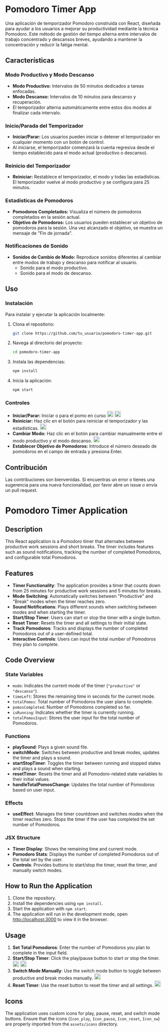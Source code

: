 # Pomodoro Timer App

Una aplicación de temporizador Pomodoro construida con React, diseñada para ayudar a los usuarios a mejorar su productividad mediante la técnica Pomodoro. Este método de gestión del tiempo alterna entre intervalos de trabajo concentrado y descansos breves, ayudando a mantener la concentración y reducir la fatiga mental.

## Características

### Modo Productivo y Modo Descanso

- **Modo Productivo:** Intervalos de 50 minutos dedicados a tareas enfocadas.
- **Modo Descanso:** Intervalos de 10 minutos para descanso y recuperación.
- El temporizador alterna automáticamente entre estos dos modos al finalizar cada intervalo.

### Inicio/Parada del Temporizador

- **Iniciar/Parar:** Los usuarios pueden iniciar o detener el temporizador en cualquier momento con un botón de control.
- Al iniciarse, el temporizador comenzará la cuenta regresiva desde el tiempo establecido para el modo actual (productivo o descanso).

### Reinicio del Temporizador

- **Reiniciar:** Restablece el temporizador, el modo y todas las estadísticas. El temporizador vuelve al modo productivo y se configura para 25 minutos.

### Estadísticas de Pomodoros

- **Pomodoros Completados:** Visualiza el número de pomodoros completados en la sesión actual.
- **Objetivo de Pomodoros:** Los usuarios pueden establecer un objetivo de pomodoros para la sesión. Una vez alcanzado el objetivo, se muestra un mensaje de "Fin de jornada".

### Notificaciones de Sonido

- **Sonidos de Cambio de Modo:** Reproduce sonidos diferentes al cambiar entre modos de trabajo y descanso para notificar al usuario.
  - Sonido para el modo productivo.
  - Sonido para el modo de descanso.

## Uso

### Instalación

Para instalar y ejecutar la aplicación localmente:

1. Clona el repositorio:
   ```bash
   git clone https://github.com/tu_usuario/pomodoro-timer-app.git
   ```
2. Navega al directorio del proyecto:
   ```bash
   cd pomodoro-timer-app
   ```
3. Instala las dependencias:
   ```bash
   npm install
   ```
4. Inicia la aplicación:
   ```bash
   npm start
   ```

### Controles

- **Iniciar/Parar:** Iniciar o para el pomo en curso <image src="src/assets/icons_png/img_play.png" height="20px" alt="Botón de Play"> <image src="src/assets/icons_png/img_pause.png" height="20px" alt="Botón de Pausa">
- **Reiniciar:** Haz clic en el botón para reiniciar el temporizador y las estadísticas. <image src="src/assets/icons_png/img_reset.png" height="20px" alt="Botón reset">
- **Cambiar Modo:** Haz clic en el botón para cambiar manualmente entre el modo productivo y el modo descanso. <image src="src/assets/icons_png/img_swicht.png" height="20px" alt="Botón Swicht">
- **Establecer Objetivo de Pomodoros:** Introduce el número deseado de pomodoros en el campo de entrada y presiona Enter.

## Contribución

Las contribuciones son bienvenidas. Si encuentras un error o tienes una sugerencia para una nueva funcionalidad, por favor abre un issue o envía un pull request.

# Pomodoro Timer Application

## Description

This React application is a Pomodoro timer that alternates between productive work sessions and short breaks. The timer includes features such as sound notifications, tracking the number of completed Pomodoros, and configurable total Pomodoros.

## Features

- **Timer Functionality**: The application provides a timer that counts down from 25 minutes for productive work sessions and 5 minutes for breaks.
- **Mode Switching**: Automatically switches between "Productive" and "Break" modes when the timer reaches zero.
- **Sound Notifications**: Plays different sounds when switching between modes and when starting the timer.
- **Start/Stop Timer**: Users can start or stop the timer with a single button.
- **Reset Timer**: Resets the timer and all settings to their initial state.
- **Track Pomodoros**: Tracks and displays the number of completed Pomodoros out of a user-defined total.
- **Interactive Controls**: Users can input the total number of Pomodoros they plan to complete.

## Code Overview

### State Variables

- `mode`: Indicates the current mode of the timer (`"productivo"` or `"descanso"`).
- `timeLeft`: Stores the remaining time in seconds for the current mode.
- `totalPomos`: Total number of Pomodoros the user plans to complete.
- `pomosCompleted`: Number of Pomodoros completed so far.
- `isRunning`: Indicates whether the timer is currently running.
- `totalPomosInput`: Stores the user input for the total number of Pomodoros.

### Functions

- **playSound**: Plays a given sound file.
- **switchMode**: Switches between productive and break modes, updates the timer and plays a sound.
- **startStopTimer**: Toggles the timer between running and stopped states and plays a sound when starting.
- **resetTimer**: Resets the timer and all Pomodoro-related state variables to their initial values.
- **handleTotalPomosChange**: Updates the total number of Pomodoros based on user input.

### Effects

- **useEffect**: Manages the timer countdown and switches modes when the timer reaches zero. Stops the timer if the user has completed the set number of Pomodoros.

### JSX Structure

- **Timer Display**: Shows the remaining time and current mode.
- **Pomodoro Stats**: Displays the number of completed Pomodoros out of the total set by the user.
- **Controls**: Provides buttons to start/stop the timer, reset the timer, and manually switch modes.

## How to Run the Application

1. Clone the repository.
2. Install the dependencies using `npm install`.
3. Start the application with `npm start`.
4. The application will run in the development mode, open [http://localhost:3000](http://localhost:3000) to view it in the browser.

## Usage

1. **Set Total Pomodoros**: Enter the number of Pomodoros you plan to complete in the input field.
2. **Start/Stop Timer**: Click the play/pause button to start or stop the timer. <image src="src/assets/icons_png/img_play.png" height="20px" alt="Botón de Play"> <image src="src/assets/icons_png/img_pause.png" height="20px" alt="Botón de Pausa">
3. **Switch Mode Manually**: Use the switch mode button to toggle between productive and break modes manually. <image src="src/assets/icons_png/img_swicht.png" height="20px" alt="Botón Swicht">
4. **Reset Timer**: Use the reset button to reset the timer and all settings. <image src="src/assets/icons_png/img_reset.png" height="20px" alt="Botón reset">

## Icons

The application uses custom icons for play, pause, reset, and switch mode buttons. Ensure that the icons (`Icon_play`, `Icon_pause`, `Icon_reset`, `Icon_sw`) are properly imported from the `assets/icons` directory.
